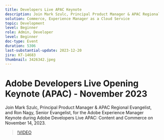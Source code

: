 ```yaml
---
title: Developers Live APAC Keynote
description: Join Mark Szulc, Principal Product Manager & APAC Regional Evangelist, and Ron Nagy, Senior Evangelist, for the Adobe Experience Manager Keynote during Adobe Developers Live APAC - Content and Commerce on November 14, 2023.
solution: Commerce, Experience Manager as a Cloud Service
topic: Development
level: Beginner
role: Admin, Developer
level: Beginner
doc-type: Event
duration: 5306
last-substantial-update: 2023-12-20
jira: KT-14683
thumbnail: 3426342.jpeg
---
```


# Adobe Developers Live Opening Keynote (APAC) - November 2023

Join Mark Szulc, Principal Product Manager & APAC Regional Evangelist, and Ron Nagy, Senior Evangelist, for the Adobe Experience Manager Keynote during Adobe Developers Live APAC: Content and Commerce on November 14, 2023.

>[!VIDEO](https://video.tv.adobe.com/v/3426342/?learn=on)
